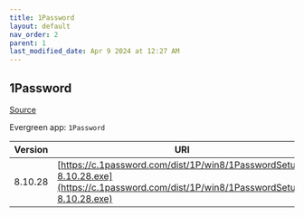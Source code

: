 ```yaml
---
title: 1Password
layout: default
nav_order: 2
parent: 1
last_modified_date: Apr 9 2024 at 12:27 AM
---
```


## 1Password

[Source](https://1password.com/)

Evergreen app: `1Password`

| Version | URI                                                                                                                                |
| ------- | ---------------------------------------------------------------------------------------------------------------------------------- |
| 8.10.28 | [https://c.1password.com/dist/1P/win8/1PasswordSetup-8.10.28.exe](https://c.1password.com/dist/1P/win8/1PasswordSetup-8.10.28.exe) |
